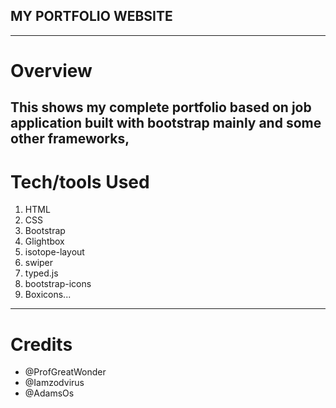 ## MY PORTFOLIO WEBSITE
---
# Overview
This shows my complete portfolio based on job application built with bootstrap mainly and some other frameworks,
---
# Tech/tools Used
1. HTML
2. CSS
3. Bootstrap
4. Glightbox
5. isotope-layout
6. swiper
7. typed.js
8. bootstrap-icons
9. Boxicons...
---
# Credits
- @ProfGreatWonder
- @Iamzodvirus
- @AdamsOs
